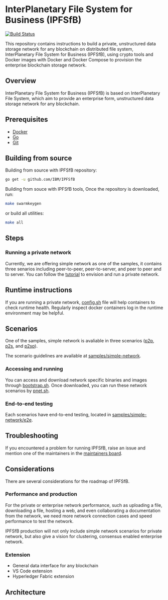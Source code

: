# InterPlanetary File System for Business (IPFSfB)

[![Build Status](https://api.travis-ci.org/IBM/IPFSfB.svg?branch=master)](https://travis-ci.org/IBM/IPFSfB)

This repository contains instructions to build a private, unstructured data storage network for any blockchain on distributed file system, InterPlanetary File System for Business (IPFSfB), using crypto tools and Docker images with Docker and Docker Compose to provision the enterprise blockchain storage network.

## Overview

InterPlanetary File System for Business (IPFSfB) is based on InterPlanetary File System, which aim to provide an enterprise form, unstructured data storage network for any blockchain.

## Prerequisites

- [Docker](https://www.docker.com/)
- [Go](https://golang.org/)
- [Git](https://git-scm.com/)

## Building from source

Building from source with IPFSfB repository:

``` bash
go get -u github.com/IBM/IPFSfB
```

Building from souce with IPFSfB tools, Once the repository is downloaded, run:

``` bash
make swarmkeygen
```

or build all utilities:

``` bash
make all
```

## Steps

### Running a private network

Currently, we are offering simple network as one of the samples, it contains three senarios including peer-to-peer, peer-to-server, and peer to peer and to server. You can follow the [tutorial](https://github.com/IBM/IPFSfB/blob/master/samples/simple-network/TUTORIAL.md) to envision and run a private network.


## Runtime instructions

If you are running a private network, [config.sh](https://github.com/IBM/IPFSfB/blob/master/samples/simple-network/config.sh) file will help containers to check runtime health. Regularly inspect docker containers log in the runtime environment may be helpful.

## Scenarios

One of the samples, simple network is avaliable in three scenarios ([p2p](https://en.wikipedia.org/wiki/Peer-to-peer), [p2s](https://zh.wikipedia.org/wiki/P2S), and [p2sp](https://zh.wikipedia.org/wiki/P2SP)).

The scenario guidelines are available at [samples/simple-network](https://github.com/IBM/IPFSfB/tree/master/samples/simple-network).

### Accessing and running

You can access and download network specific binaries and images through [bootstrap.sh](https://github.com/IBM/IPFSfB/blob/master/samples/simple-network/scripts/bootstrap.sh). Once downloaded, you can run these network scenarios by [pnet.sh](https://github.com/IBM/IPFSfB/blob/master/samples/simple-network/pnet.sh).

### End-to-end testing

Each scenarios have end-to-end testing, located in [samples/simple-network/e2e](https://github.com/IBM/IPFSfB/tree/master/samples/simple-network/e2e).

## Troubleshooting

If you encountered a problem for running IPFSfB, raise an issue and mention one of the maintainers in the [maintainers board](https://github.com/IBM/IPFSfB/blob/master/MAINTAINERS.md#maintainers-board).

## Considerations

There are several considerations for the roadmap of IPFSfB.

### Performance and production

For the private or enterprise network performance, such as uploading a file, downloading a file, hosting a web, and even collaborating a documentation from the network, we need more network connection cases and speed performance to test the network.

IPFSfB production will not only include simple network scenarios for private network, but also give a vision for clustering, consensus enabled enterprise network.

### Extension

- General data interface for any blockchain
- VS Code extension
- Hyperledger Fabric extension

## Architecture
